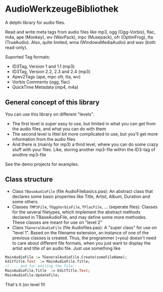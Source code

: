# AudioWerkzeugeBibliothek

A delphi library for audio files.

Read and write meta tags from audio files like mp3, ogg (Ogg-Vorbis), flac, m4a, 
ape (Monkey), wv (WavPack), mpc (Musepack), ofr (OptimFrog), tta (TrueAudio). Also, 
quite limited, wma (WindowsMediaAudio) and wav (both read-only).

Suported Tag formats:

* ID3Tag, Version 1 and 1.1 (mp3)
* ID3Tag, Version 2.2, 2.3 and 2.4 (mp3)
* Apev2Tags (ape, mpc ofr, tta, wv)
* Vorbis Comments (ogg, flac)
* QuickTime Metadata (mp4, m4a)

## General concept of this library

You can use this library on different "levels". 

* The first level is super easy to use, but limited in what you can get from the audio files, 
and what you can do with them
* The second level is littel bit more complicated to use, but you'll get more information from the
audio files
* And there is (mainly for mp3) a third level, where you can do some crazy stuff with your files. Like, 
storing another mp3-file within the ID3-tag of anothre mp3-file

See the demo projects for examples.

## Class structure

* Class `TBaseAudioFile` (file AudioFilebasics.pas): An abstract class that declares some basic properties 
like Title, Artist, Album, Duration and some others.
* Classes `TMP3File`, `TOggVorbisFile`, `TFlacFile`, ... (seperate files): Classes for the several 
filetypes, which implement the abstract methods declared in TBaseAudioFile, and may define some more
methodes. These classes are meant for use on "level 2"
* Class `TGeneralAudioFile` (file Audiofiles.pas): A "super class" for use on "level 1". Based on the
filename extension, an instance of one of the previous classes is created. Thus, the programmer (=you)
doesn't need to care about different file formats, when you just want to display the artist and title of
an audio file. Just use something like
```pascal
MainAudioFile := TGeneralAudioFile.Create(someFileName);
EditTitle.Text  := MainAudioFile.Title;
// ... and for editing the file:
MainAudioFile.Title  := EditTitle.Text;
MainAudioFile.UpdateFile;
```
That's it (on level 1)!

